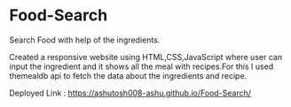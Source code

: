 # Food-Search
Search Food with help of the ingredients.

Created a responsive website using HTML,CSS,JavaScript where user can input the ingredient and it shows all the meal with recipes.For this I used themealdb api to fetch the data about the ingredients and recipe.

Deployed Link : https://ashutosh008-ashu.github.io/Food-Search/
